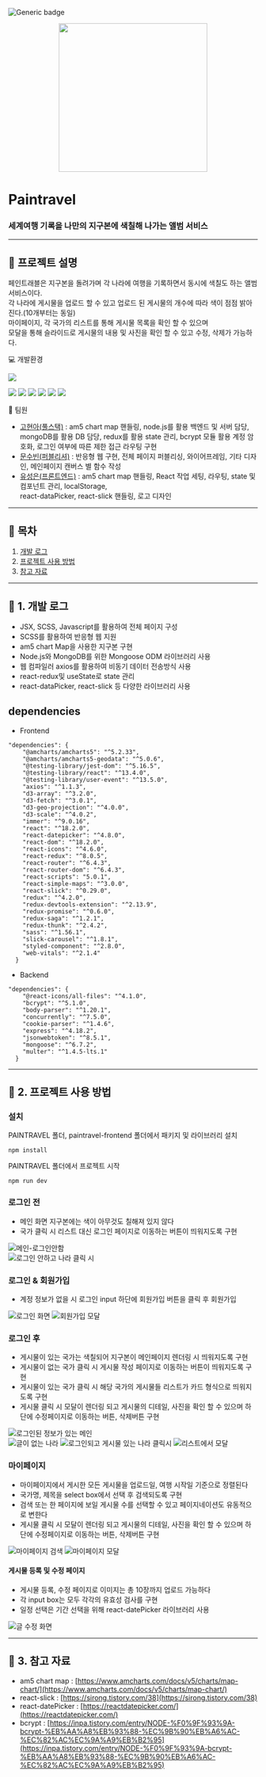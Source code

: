 ![Generic badge](https://img.shields.io/badge/npm-v18.9.0-blue.svg)


<div align="center">
<img src="https://user-images.githubusercontent.com/95121282/215732992-b6e04c47-e3db-4c9f-aaa9-54809f51a86f.png" width="300" height="auto">
</div>

# Paintravel
### 세계여행 기록을 나만의 지구본에 색칠해 나가는 앨범 서비스
  



---
  
## :pushpin: 프로젝트 설명
페인트래블은 지구본을 돌려가며 각 나라에 여행을 기록하면서 동시에 색칠도 하는 앨범 서비스이다.  
각 나라에 게시물을 업로드 할 수 있고 업로드 된 게시물의 개수에 따라 색이 점점 밝아진다.(10개부터는 동일)  
마이페이지, 각 국가의 리스트를 통해 게시물 목록을 확인 할 수 있으며  
모달을 통해 슬라이드로 게시물의 내용 및 사진을 확인 할 수 있고 수정, 삭제가 가능하다.  

 
:computer: 개발환경  

<img src="https://img.shields.io/badge/Visual Studio Code-007ACC?style=flat&logo=Visual Studio Code&logoColor=white"/>


  <img src="https://img.shields.io/badge/react-61DAFB?style=flat&logo=react&logoColor=white"/> <img src="https://img.shields.io/badge/JavaScript-F7DF1E?style=flat&logo=JavaScript&logoColor=white"/> <img src="https://img.shields.io/badge/Sass-CC6699?style=flat&logo=Sass&logoColor=white"/> <img src="https://img.shields.io/badge/Axios-5A29E4?style=flat&logo=Axios&logoColor=white"/> <img src="https://img.shields.io/badge/Node.js-339933?style=flat&logo=Node.js&logoColor=white"/> <img src="https://img.shields.io/badge/MongoDB-47A248?style=flat&logo=MongoDB&logoColor=white"/>  
   
  
:runner: 팀원 


* [고현아(풀스택)](https://github.com/Yana94Ko)  :  am5 chart map 핸들링, node.js를 활용 백엔드 및 서버 담당, mongoDB를 활용 DB 담당, redux를 활용 state 관리, bcrypt 모듈 활용 계정 암호화, 로그인 여부에 따른 제한 접근 라우팅 구현
* [문수빈(퍼블리셔)](https://github.com/NYANGSoobeen)  :  반응형 웹 구현, 전체 페이지 퍼블리싱, 와이어프레임, 기타 디자인, 메인페이지 캔버스 별 함수 작성 
* [유성은(프론트엔드)](https://github.com/SeongSilver) :  am5 chart map 핸들링, React 작업 세팅, 라우팅, state 및 컴포넌트 관리, localStorage,  
 react-dataPicker,  react-slick 핸들링, 로고 디자인

---
  
## :pushpin: 목차
1. [개발 로그](#1.-개발-로그)  
2. [프로젝트 사용 방법](#2.-프로젝트-사용-방법)  
3. [참고 자료](#3.-참고-자료)  

---
  
## :pushpin: 1. 개발 로그
* JSX, SCSS, Javascript를 활용하여 전체 페이지 구성
* SCSS를 활용하여 반응형 웹 지원
* am5 chart Map을 사용한 지구본 구현
* Node.js와 MongoDB를 위한 Mongoose ODM 라이브러리 사용
* 웹 컴파일러 axios를 활용하여 비동기 데이터 전송방식 사용
* react-redux및 useState로 state 관리
* react-dataPicker, react-slick 등 다양한 라이브러리 사용  

## dependencies  
* Frontend
```
"dependencies": {
    "@amcharts/amcharts5": "^5.2.33",
    "@amcharts/amcharts5-geodata": "^5.0.6",
    "@testing-library/jest-dom": "^5.16.5",
    "@testing-library/react": "^13.4.0",
    "@testing-library/user-event": "^13.5.0",
    "axios": "^1.1.3",
    "d3-array": "^3.2.0",
    "d3-fetch": "^3.0.1",
    "d3-geo-projection": "^4.0.0",
    "d3-scale": "^4.0.2",
    "immer": "^9.0.16",
    "react": "^18.2.0",
    "react-datepicker": "^4.8.0",
    "react-dom": "^18.2.0",
    "react-icons": "^4.6.0",
    "react-redux": "^8.0.5",
    "react-router": "^6.4.3",
    "react-router-dom": "^6.4.3",
    "react-scripts": "5.0.1",
    "react-simple-maps": "^3.0.0",
    "react-slick": "^0.29.0",
    "redux": "^4.2.0",
    "redux-devtools-extension": "^2.13.9",
    "redux-promise": "^0.6.0",
    "redux-saga": "^1.2.1",
    "redux-thunk": "^2.4.2",
    "sass": "^1.56.1",
    "slick-carousel": "^1.8.1",
    "styled-component": "^2.8.0",
    "web-vitals": "^2.1.4"
  }
```
* Backend
```
"dependencies": {
    "@react-icons/all-files": "^4.1.0",
    "bcrypt": "^5.1.0",
    "body-parser": "^1.20.1",
    "concurrently": "^7.5.0",
    "cookie-parser": "^1.4.6",
    "express": "^4.18.2",
    "jsonwebtoken": "^8.5.1",
    "mongoose": "^6.7.2",
    "multer": "^1.4.5-lts.1"
  }
```

---

## :pushpin: 2. 프로젝트 사용 방법
### 설치
PAINTRAVEL 폴더, paintravel-frontend 폴더에서 패키지 및 라이브러리 설치
```
npm install
```

PAINTRAVEL 폴더에서 프로젝트 시작
```
npm run dev
```

### 로그인 전
* 메인 화면 지구본에는 색이 아무것도 칠해져 있지 않다
* 국가 클릭 시 리스트 대신 로그인 페이지로 이동하는 버튼이 띄워지도록 구현

![메인-로그인안함](https://user-images.githubusercontent.com/95121282/215316223-599b084c-2c7d-44dd-9a43-caa79be70878.png)  
![로그인 안하고 나라 클릭 시](https://user-images.githubusercontent.com/95121282/215739787-e4f51470-31bd-419f-93ff-9da655923ff7.png)  

### 로그인 & 회원가입
* 계정 정보가 없을 시 로그인 input 하단에 회원가입 버튼을 클릭 후 회원가입

![로그인 화면](https://user-images.githubusercontent.com/95121282/215740049-0eb62e7f-422b-45e4-98ae-9d84540bbaa2.png)
![회원가입 모달](https://user-images.githubusercontent.com/95121282/215740091-941db819-5724-4f8c-abaa-bb000c881446.png)  

### 로그인 후
* 게시물이 있는 국가는 색칠되어 지구본이 메인페이지 렌더링 시 띄워지도록 구현
* 게시물이 없는 국가 클릭 시 게시물 작성 페이지로 이동하는 버튼이 띄워지도록 구현
* 게시물이 있는 국가 클릭 시 해당 국가의 게시물들 리스트가 카드 형식으로 띄워지도록 구현
* 게시물 클릭 시 모달이 렌더링 되고 게시물의 디테일, 사진을 확인 할 수 있으며 하단에 수정페이지로 이동하는 버튼, 삭제버튼 구현

![로그인된 정보가 있는 메인](https://user-images.githubusercontent.com/95121282/215316192-2a3d1349-37e1-4639-98ee-67422a5b5e8a.png)  
![글이 없는 나라](https://user-images.githubusercontent.com/95121282/215739903-f81492f7-14b5-45fd-b1db-fecb6f61ff87.png)
![로그인되고 게시물 있는 나라 클릭시](https://user-images.githubusercontent.com/95121282/215739745-957247a6-351d-4f30-a731-84961e773a3e.png)
![리스트에서 모달](https://user-images.githubusercontent.com/95121282/215744118-f412c0fb-bfee-4a55-9f5a-604467fbae8e.PNG)



### 마이페이지
* 마이페이지에서 게시한 모든 게시물을 업로드일, 여행 시작일 기준으로 정렬된다
* 국가명, 제목을 select box에서 선택 후 검색되도록 구현  
* 검색 또는 한 페이지에 보일 게시물 수를 선택할 수 있고 페이지네이션도 유동적으로 변한다
* 게시물 클릭 시 모달이 렌더링 되고 게시물의 디테일, 사진을 확인 할 수 있으며 하단에 수정페이지로 이동하는 버튼, 삭제버튼 구현

![마이페이지 검색](https://user-images.githubusercontent.com/95121282/215739980-ce881c6d-1778-449e-94f5-b138a4dc8895.PNG)
![마이페이지 모달](https://user-images.githubusercontent.com/95121282/215740154-d6a7362f-9cdd-4d12-929e-2ce797c48aeb.PNG)

#### 게시물 등록 및 수정 페이지
* 게시물 등록, 수정 페이지로 이미지는 총 10장까지 업로드 가능하다
* 각 input box는 모두 각각의 유효성 검사를 구현
* 일정 선택은 기간 선택을 위해 react-datePicker 라이브러리 사용

![글 수정 화면](https://user-images.githubusercontent.com/95121282/215742439-12f9c5b4-1041-412e-8b03-cf994d2bb491.png)


---

## :pushpin: 3. 참고 자료
* am5 chart map  : [https://www.amcharts.com/docs/v5/charts/map-chart/](https://www.amcharts.com/docs/v5/charts/map-chart/)
* react-slick : [https://sirong.tistory.com/38](https://sirong.tistory.com/38)
* react-datePicker : [https://reactdatepicker.com/](https://reactdatepicker.com/)
* bcrypt : [https://inpa.tistory.com/entry/NODE-%F0%9F%93%9A-bcrypt-%EB%AA%A8%EB%93%88-%EC%9B%90%EB%A6%AC-%EC%82%AC%EC%9A%A9%EB%B2%95](https://inpa.tistory.com/entry/NODE-%F0%9F%93%9A-bcrypt-%EB%AA%A8%EB%93%88-%EC%9B%90%EB%A6%AC-%EC%82%AC%EC%9A%A9%EB%B2%95)
